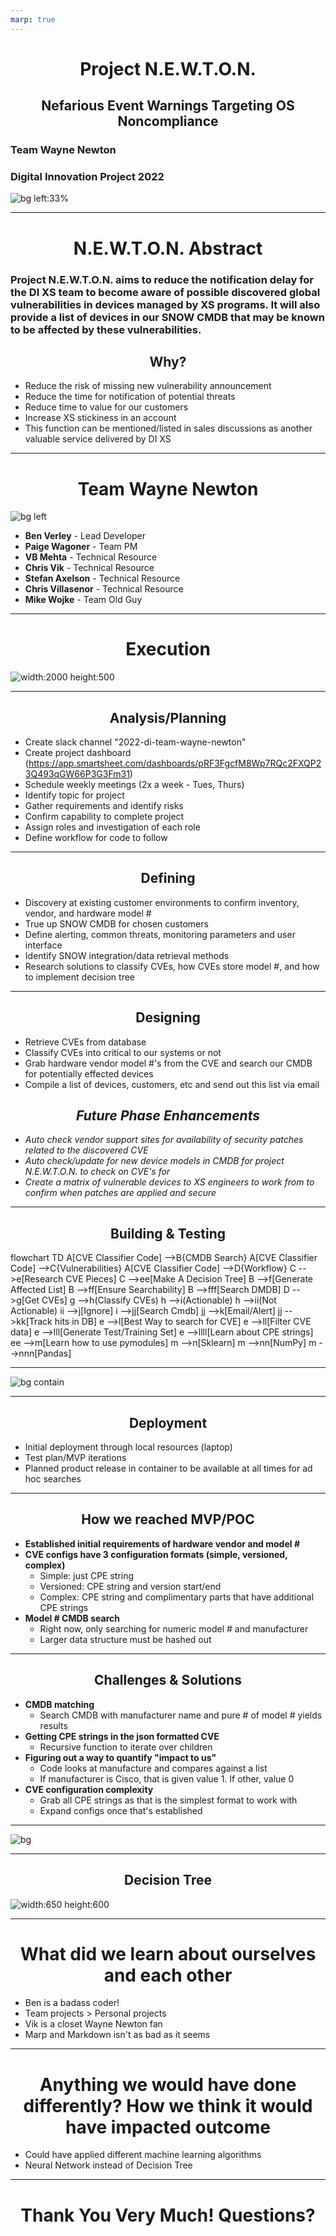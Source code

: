 ```yaml
---
marp: true
---
```


# Project N.E.W.T.O.N.
## Nefarious Event Warnings Targeting OS Noncompliance
### Team Wayne Newton
### Digital Innovation Project 2022
![bg left:33%](https://raw.githubusercontent.com/pwagoner/Wayne-Newton/main/newton.jpg)

---
# N.E.W.T.O.N. Abstract
### Project N.E.W.T.O.N. aims to reduce the notification delay for the DI XS team to become aware of possible discovered global vulnerabilities in devices managed by XS programs. It will also provide a list of devices in our SNOW CMDB that may be known to be affected by these vulnerabilities.
## Why?
- Reduce the risk of missing new vulnerability announcement
- Reduce the time for notification of potential threats
- Reduce time to value for our customers
- Increase XS stickiness in an account
- This function can be mentioned/listed in sales discussions as another valuable service delivered by DI XS

---
# Team Wayne Newton
![bg left](https://raw.githubusercontent.com/pwagoner/Wayne-Newton/main/Wayne%20Newtons%20(1).png)
- **Ben Verley** - Lead Developer
- **Paige Wagoner** - Team PM
- **VB Mehta** - Technical Resource
- **Chris Vik** - Technical Resource
- **Stefan Axelson** - Technical Resource
- **Chris Villasenor** - Technical Resource
- **Mike Wojke** - Team Old Guy

---
<style scoped>
    h1 {
        text-align: center
    }
    img {
        display: block;
 margin-left: auto;
 margin-right: auto;
    }
</style>
# Execution
![width:2000 height:500](https://raw.githubusercontent.com/Bverley92/DI-2022-Personal-Preso/main/Photos/SDLC.jpeg)

---
## Analysis/Planning
- Create slack channel "2022-di-team-wayne-newton"
- Create project dashboard (https://app.smartsheet.com/dashboards/pRF3FgcfM8Wp7RQc2FXQP23Q493qGW66P3G3Fm31)
- Schedule weekly meetings (2x a week - Tues, Thurs)
- Identify topic for project
- Gather requirements and identify risks
- Confirm capability to complete project
- Assign roles and investigation of each role
- Define workflow for code to follow

---
## Defining
- Discovery at existing customer environments to confirm inventory, vendor, and hardware model #
- True up SNOW CMDB for chosen customers
- Define alerting, common threats, monitoring parameters and user interface
- Identify SNOW integration/data retrieval methods
- Research solutions to classify CVEs, how CVEs store model #, and how to implement decision tree

---
## Designing
- Retrieve CVEs from database
- Classify CVEs into critical to our systems or not
- Grab hardware vendor model #'s from the CVE and search our CMDB for potentially effected devices
- Compile a list of devices, customers, etc and send out this list via email
## *Future Phase Enhancements*
- *Auto check vendor support sites for availability of security patches related to the discovered CVE*
- *Auto check/update for new device models in CMDB for project N.E.W.T.O.N. to check on CVE's for*
- *Create a matrix of vulnerable devices to XS engineers to work from to confirm when patches are applied and secure*

---
<style scoped>
    h2 {
        text-align: center
    }
    img {
        display: block;
 margin-left: auto;
 margin-right: auto;
    }
</style>
## Building & Testing

<script src="https://cdn.jsdelivr.net/npm/mermaid/dist/mermaid.min.js"></script>
<script>mermaid.initialize({startOnLoad:true});
</script>

<div class = "mermaid">
flowchart TD
    A[CVE Classifier Code] -->B{CMDB Search}
    A[CVE Classifier Code] -->C{Vulnerabilities}
    A[CVE Classifier Code] -->D{Workflow}
    C -->e[Research CVE Pieces]
    C -->ee[Make A Decision Tree]
    B -->f[Generate Affected List]
    B -->ff[Ensure Searchability]
    B -->fff[Search DMDB]
    D -->g[Get CVEs]
    g -->h(Classify CVEs)
    h -->i(Actionable)
    h -->ii(Not Actionable)
    ii -->j[Ignore]
    i -->jj[Search Cmdb]
    jj -->k[Email/Alert]
    jj -->kk[Track hits in DB]
    e -->l[Best Way to search for CVE]
    e -->ll[Filter CVE data]
    e -->lll[Generate Test/Training Set]
    e -->llll[Learn about CPE strings]
    ee -->m[Learn how to use pymodules]
    m -->n[Sklearn]
    m -->nn[NumPy]
    m -->nnn[Pandas]
</div>

---
![bg contain](https://raw.githubusercontent.com/pwagoner/Wayne-Newton/main/mvp.png)

---
## Deployment
- Initial deployment through local resources (laptop)
- Test plan/MVP iterations
- Planned product release in container to be available at all times for ad hoc searches

---
## How we reached MVP/POC
- **Established initial requirements of hardware vendor and model #**
- **CVE configs have 3 configuration formats (simple, versioned, complex)**
    - Simple: just CPE string
    - Versioned: CPE string and version start/end
    - Complex: CPE string and complimentary parts that have additional CPE strings
- **Model # CMDB search**
    - Right now, only searching for numeric model # and manufacturer
    - Larger data structure must be hashed out

---
## Challenges & Solutions
- **CMDB matching**
    - Search CMDB with manufacturer name and pure # of model # yields results
- **Getting CPE strings in the json formatted CVE**
    - Recursive function to iterate over children
- **Figuring out a way to quantify "impact to us"**
    - Code looks at manufacture and compares against a list
    - If manufacturer is Cisco, that is given value 1. If other, value 0
- **CVE configuration complexity**
    - Grab all CPE strings as that is the simplest format to work with
    - Expand configs once that's established

---
![bg](https://raw.githubusercontent.com/pwagoner/Wayne-Newton/main/product-demo-themes.jpg)

---
<style scoped>
    h2 {
        text-align: center
    }
    img {
        display: block;
 margin-left: auto;
 margin-right: auto;
    }
</style>
## Decision Tree
![width:650 height:600](https://raw.githubusercontent.com/pwagoner/Wayne-Newton/main/decision%20tree.png)

---
# What did we learn about ourselves and each other
- Ben is a badass coder!
- Team projects > Personal projects
- Vik is a closet Wayne Newton fan
- Marp and Markdown isn't as bad as it seems

---
# Anything we would have done differently? How we think it would have impacted outcome
- Could have applied different machine learning algorithms
- Neural Network instead of Decision Tree

---
# Thank You Very Much! Questions?
